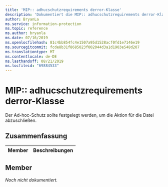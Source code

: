 ```yaml
---
title: 'MIP:: adhucschutzrequirements derror-Klasse'
description: 'Dokumentiert die MIP:: adhucschutzrequirements derror-Klasse des MIP-SDKs (Microsoft Information Protection).'
author: BryanLa
ms.service: information-protection
ms.topic: reference
ms.author: bryanla
ms.date: 07/16/2019
ms.openlocfilehash: 81c4bb854fc4e1507a95d1528acf0fd1e7146e19
ms.sourcegitcommit: fcde8b31f8685023f002044d3a1d1903e548d207
ms.translationtype: MT
ms.contentlocale: de-DE
ms.lasthandoff: 08/21/2019
ms.locfileid: "69884533"
---
```

# <a name="class-mipadhocprotectionrequirederror"></a>MIP:: adhucschutzrequirements derror-Klasse 
Der Ad-hoc-Schutz sollte festgelegt werden, um die Aktion für die Datei abzuschließen.
  
## <a name="summary"></a>Zusammenfassung
 Member                        | Beschreibungen                                
--------------------------------|---------------------------------------------
  
## <a name="members"></a>Member
_Noch nicht dokumentiert._
